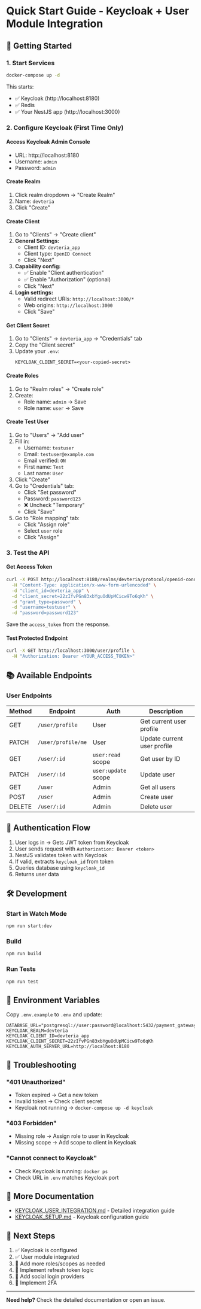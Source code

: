 # Quick Start Guide - Keycloak + User Module Integration

## 🚀 Getting Started

### 1. Start Services
```bash
docker-compose up -d
```

This starts:
- ✅ Keycloak (http://localhost:8180)
- ✅ Redis
- ✅ Your NestJS app (http://localhost:3000)

### 2. Configure Keycloak (First Time Only)

#### Access Keycloak Admin Console
- URL: http://localhost:8180
- Username: `admin`
- Password: `admin`

#### Create Realm
1. Click realm dropdown → "Create Realm"
2. Name: `devteria`
3. Click "Create"

#### Create Client
1. Go to "Clients" → "Create client"
2. **General Settings:**
   - Client ID: `devteria_app`
   - Client type: `OpenID Connect`
   - Click "Next"
3. **Capability config:**
   - ✅ Enable "Client authentication"
   - ✅ Enable "Authorization" (optional)
   - Click "Next"
4. **Login settings:**
   - Valid redirect URIs: `http://localhost:3000/*`
   - Web origins: `http://localhost:3000`
   - Click "Save"

#### Get Client Secret
1. Go to "Clients" → `devteria_app` → "Credentials" tab
2. Copy the "Client secret"
3. Update your `.env`:
   ```env
   KEYCLOAK_CLIENT_SECRET=<your-copied-secret>
   ```

#### Create Roles
1. Go to "Realm roles" → "Create role"
2. Create:
   - Role name: `admin` → Save
   - Role name: `user` → Save

#### Create Test User
1. Go to "Users" → "Add user"
2. Fill in:
   - Username: `testuser`
   - Email: `testuser@example.com`
   - Email verified: `ON`
   - First name: `Test`
   - Last name: `User`
3. Click "Create"
4. Go to "Credentials" tab:
   - Click "Set password"
   - Password: `password123`
   - ❌ Uncheck "Temporary"
   - Click "Save"
5. Go to "Role mapping" tab:
   - Click "Assign role"
   - Select `user` role
   - Click "Assign"

### 3. Test the API

#### Get Access Token
```bash
curl -X POST http://localhost:8180/realms/devteria/protocol/openid-connect/token \
  -H "Content-Type: application/x-www-form-urlencoded" \
  -d "client_id=devteria_app" \
  -d "client_secret=22zIfvPGn83xbYguOdUpMCicw9To6qKh" \
  -d "grant_type=password" \
  -d "username=testuser" \
  -d "password=password123"
```

Save the `access_token` from the response.

#### Test Protected Endpoint
```bash
curl -X GET http://localhost:3000/user/profile \
  -H "Authorization: Bearer <YOUR_ACCESS_TOKEN>"
```

## 📚 Available Endpoints

### User Endpoints
| Method | Endpoint | Auth | Description |
|--------|----------|------|-------------|
| GET | `/user/profile` | User | Get current user profile |
| PATCH | `/user/profile/me` | User | Update current user profile |
| GET | `/user/:id` | `user:read` scope | Get user by ID |
| PATCH | `/user/:id` | `user:update` scope | Update user |
| GET | `/user` | Admin | Get all users |
| POST | `/user` | Admin | Create user |
| DELETE | `/user/:id` | Admin | Delete user |

## 🔐 Authentication Flow

1. User logs in → Gets JWT token from Keycloak
2. User sends request with `Authorization: Bearer <token>`
3. NestJS validates token with Keycloak
4. If valid, extracts `keycloak_id` from token
5. Queries database using `keycloak_id`
6. Returns user data

## 🛠️ Development

### Start in Watch Mode
```bash
npm run start:dev
```

### Build
```bash
npm run build
```

### Run Tests
```bash
npm run test
```

## 📝 Environment Variables

Copy `.env.example` to `.env` and update:

```env
DATABASE_URL="postgresql://user:password@localhost:5432/payment_gateway"
KEYCLOAK_REALM=devteria
KEYCLOAK_CLIENT_ID=devteria_app
KEYCLOAK_CLIENT_SECRET=22zIfvPGn83xbYguOdUpMCicw9To6qKh
KEYCLOAK_AUTH_SERVER_URL=http://localhost:8180
```

## 🐛 Troubleshooting

### "401 Unauthorized"
- Token expired → Get a new token
- Invalid token → Check client secret
- Keycloak not running → `docker-compose up -d keycloak`

### "403 Forbidden"
- Missing role → Assign role to user in Keycloak
- Missing scope → Add scope to client in Keycloak

### "Cannot connect to Keycloak"
- Check Keycloak is running: `docker ps`
- Check URL in `.env` matches Keycloak port

## 📖 More Documentation

- [KEYCLOAK_USER_INTEGRATION.md](./KEYCLOAK_USER_INTEGRATION.md) - Detailed integration guide
- [KEYCLOAK_SETUP.md](./KEYCLOAK_SETUP.md) - Keycloak configuration guide

## 🎯 Next Steps

1. ✅ Keycloak is configured
2. ✅ User module integrated
3. 🔲 Add more roles/scopes as needed
4. 🔲 Implement refresh token logic
5. 🔲 Add social login providers
6. 🔲 Implement 2FA

---

**Need help?** Check the detailed documentation or open an issue.

